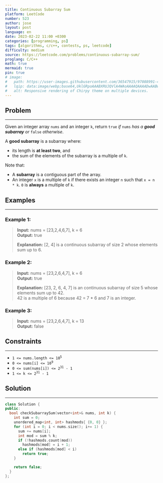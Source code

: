 ```yaml
---
title: Continuous Subarray Sum
platform: LeetCode
number: 523
author: jose
layout: post
language: en
date: 2023-02-22 11:00 +0300
categories: [programming, ps]
tags: [algorithms, c/c++, contests, ps, leetcode]
difficulty: medium
source: https://leetcode.com/problems/continuous-subarray-sum/
proglang: C/C++
math: true
mermaid: true
pin: true
# image:
#   path: https://user-images.githubusercontent.com/36547915/97088991-45da5d00-1652-11eb-900f-80d106540f4f.png
#   lqip: data:image/webp;base64,UklGRpoAAABXRUJQVlA4WAoAAAAQAAAADwAABwAAQUxQSDIAAAARL0AmbZurmr57yyIiqE8oiG0bejIYEQTgqiDA9vqnsUSI6H+oAERp2HZ65qP/VIAWAFZQOCBCAAAA8AEAnQEqEAAIAAVAfCWkAALp8sF8rgRgAP7o9FDvMCkMde9PK7euH5M1m6VWoDXf2FkP3BqV0ZYbO6NA/VFIAAAA
#   alt: Responsive rendering of Chirpy theme on multiple devices.
---
```

## Problem
---
Given an integer array `nums` and an integer `k`, return `true` *if* `nums` *has a **good subarray** or* `false` *otherwise*.  

A **good subarray** is a subarray where:  

- its length is **at least two**, and  
- the sum of the elements of the subarray is a multiple of `k`.  

Note that:  

- A **subarray** is a contiguous part of the array.  
- An integer `x` is a multiple of `k` if there exists an integer `n` such that `x = n * k`. `0` is **always** a multiple of `k`.  

## Examples
---
### **Example 1:**  
>**Input:** nums = [23,2,4,6,7], k = 6  
>**Output:** true  
>  
>**Explanation:** [2, 4] is a continuous subarray of size 2 whose elements sum up to 6.  

### **Example 2:**  
>**Input:** nums = [23,2,6,4,7], k = 6  
>**Output:** true  
>  
>**Explanation:** [23, 2, 6, 4, 7] is an continuous subarray of size 5 whose elements sum up to 42.  
>42 is a multiple of 6 because 42 = 7 * 6 and 7 is an integer.  

### **Example 3:**  
>**Input:** nums = [23,2,6,4,7], k = 13  
>**Output:** false  

## Constraints
---
- <code>1 <= nums.length <= 10<sup>5</sup></code>
- <code>0 <= nums[i] <= 10<sup>9</sup></code>
- <code>0 <= sum(nums[i]) <= 2<sup>31</sup> - 1</code>
- <code>1 <= k <= 2<sup>31</sup> - 1</code>

## Solution
---
```c++
class Solution {
public:
  bool checkSubarraySum(vector<int>& nums, int k) {
    int sum = 0;
    unordered_map<int, int> hashmods{ {0, 0} };
    for (int i = 0; i < nums.size(); i+= 1) {
      sum += nums[i];
      int mod = sum % k;
      if (!hashmods.count(mod))
        hashmods[mod] = i + 1;
      else if (hashmods[mod] < i)
        return true;
    }

    return false;
  }
};
```
